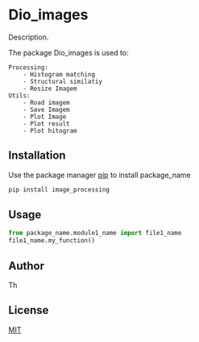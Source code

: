 # Dio_images

Description.

The package Dio_images is used to:

	Processing:
		- Histogram matching
		- Structural similatiy
		- Resize Imagem
	Utils:
		- Road imagem
		- Save Imagem
		- Plot Image
		- Plot result
		- Plot hitogram 

## Installation

Use the package manager [pip](https://pip.pypa.io/en/stable/) to install package_name

```bash
pip install image_processing
```

## Usage

```python
from package_name.module1_name import file1_name
file1_name.my_function()
```

## Author
Th

## License
[MIT](https://choosealicense.com/licenses/mit/)